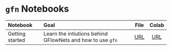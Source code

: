 # `gfn` Notebooks

|Notebook|Goal|File|Colab|
|:-------|:---|:--:|:---:|
|Getting started| Learn the intiutions behind GFlowNets and how to use `gfn`| [URL](#) | [URL](#) |
